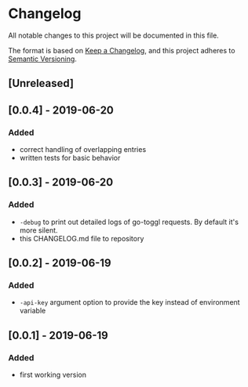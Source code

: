 # Changelog
All notable changes to this project will be documented in this file.

The format is based on [Keep a Changelog](https://keepachangelog.com/en/1.0.0/),
and this project adheres to [Semantic Versioning](https://semver.org/spec/v2.0.0.html).

## [Unreleased]

## [0.0.4] - 2019-06-20
### Added
- correct handling of overlapping entries
- written tests for basic behavior 

## [0.0.3] - 2019-06-20
### Added
- `-debug` to print out detailed logs of go-toggl requests. By default it's more silent.
- this CHANGELOG.md file to repository 

## [0.0.2] - 2019-06-19
### Added
- `-api-key` argument option to provide the key instead of environment variable 

## [0.0.1] - 2019-06-19
### Added
- first working version